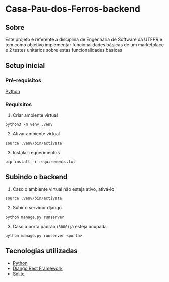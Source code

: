 # Casa-Pau-dos-Ferros-backend

## Sobre
Este projeto é referente a disciplina de Engenharia de Software da UTFPR e tem como objetivo implementar funcionalidades básicas de um marketplace e 2 testes unitários sobre estas funcionalidades básicas

## Setup inicial
### Pré-requisitos
[Python](https://www.python.org/downloads/)
### Requisitos

1. Criar ambiente virtual
```
python3 -m venv .venv
```

2. Ativar ambiente virtual
```
source .venv/bin/activate
```

3. Instalar requerimentos
```
pip install -r requirements.txt
```


## Subindo o backend
1. Caso o ambiente virtual não esteja ativo, ativá-lo
```
source .venv/bin/activate
```

2. Subir o servidor django
```
python manage.py runserver
```

3. Caso a porta padrão (`8000`) já esteja ocupada
```
python manage.py runserver <porta>
```

## Tecnologias utilizadas
- [Python](https://www.python.org/)
- [Django Rest Framework](https://www.django-rest-framework.org/)
- [Sqlite](https://www.sqlite.org/)
